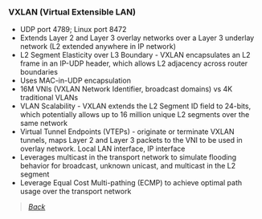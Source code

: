### VXLAN (Virtual Extensible LAN)  
* UDP port 4789; Linux port 8472  
* Extends Layer 2 and Layer 3 overlay networks over a Layer 3 underlay network (L2 extended anywhere in IP network)  
* L2 Segment Elasticity over L3 Boundary - VXLAN encapsulates an L2 frame in an IP-UDP header, which allows L2 adjacency across router boundaries  
* Uses MAC-in-UDP encapsulation  
* 16M VNIs (VXLAN Network Identifier, broadcast domains) vs 4K traditional VLANs  
* VLAN Scalability - VXLAN extends the L2 Segment ID field to 24-bits, which potentially allows up to 16 million unique L2 segments over the same network  
* Virtual Tunnel Endpoints (VTEPs) - originate or terminate VXLAN tunnels, maps Layer 2 and Layer 3 packets to the VNI to be used in overlay network. Local LAN interface, IP interface  
* Leverages multicast in the transport network to simulate flooding behavior for broadcast, unknown unicast, and multicast in the L2 segment  
* Leverage Equal Cost Multi-pathing (ECMP) to achieve optimal path usage over the transport network  


> [*Back*](https://github.com/network-dluong/CCNP-ENCOR/tree/2.0-Virtualization)
